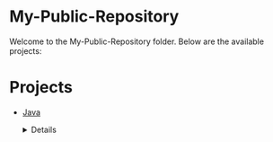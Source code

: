 # My-Public-Repository
Welcome to the My-Public-Repository folder. Below are the available projects:
# Projects

- [Java](Java/)
	<details>
	<summary>Details</summary>

	# Java
	Welcome to the Java folder. Below are the available projects:
	# Projects
	
	- [J2EE](Java/J2EE/)
		<details>
		<summary>Details</summary>
	
		# J2EE
		Welcome to the J2EE folder. Below are the available projects:
		# Projects
		
		- [Student-Data-Enter-System-master](Java/J2EE/Student-Data-Enter-System-master/)
			<details>
			<summary>Details</summary>
		
			# Student-Data-Enter-System
			
			```
			This Project JSP and Servel Code Which Is used create CRUD opration Realted to Student
			``` 
			</details> 
		</details>
	- [Spring Boot](Java/Spring%20Boot/)
		<details>
		<summary>Details</summary>
	
		# Spring Boot
		Welcome to the Spring Boot folder. Below are the available projects:
		# Projects
		
		- [Elasticsearch First](Java/Spring%20Boot/Elasticsearch%20First/)
			<details>
			<summary>Details</summary>
		
			# Elasticsearch First
			
			```
			This Project Contain Basic Opration Realted to Elasticsearch and Spring Boot. 
			
			In this Project i performed this operation.
			1) Configration Realted To Elastic search
			
			2) Product CRUD Opration like
			  i) createIndex
			  ii) findAll
			  iii) findById
			  iv) addProduct
			  v) delete product and index
			
			3) And Bulk Opration like bulkRead and bulkWrite
			``` 
			</details> 
		</details> 
	</details>
